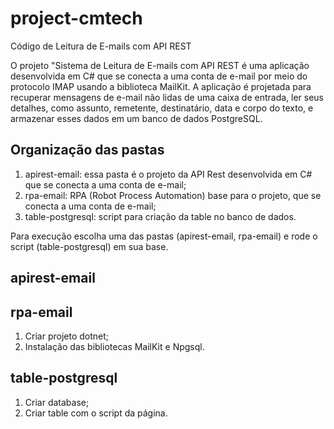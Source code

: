 # project-cmtech
Código de Leitura de E-mails com API REST

O projeto "Sistema de Leitura de E-mails com API REST é uma aplicação desenvolvida em C# que se conecta a uma conta de e-mail por meio do protocolo IMAP usando a biblioteca MailKit. A aplicação é projetada para recuperar mensagens de e-mail não lidas de uma caixa de entrada, ler seus detalhes, como assunto, remetente, destinatário, data e corpo do texto, e armazenar esses dados em um banco de dados PostgreSQL.

## Organização das pastas

1. apirest-email: essa pasta é o projeto da API Rest desenvolvida em C# que se conecta a uma conta de e-mail;
2. rpa-email: RPA (Robot Process Automation) base para o projeto, que se conecta a uma conta de e-mail;
3. table-postgresql: script para criação da table no banco de dados.

Para execução escolha uma das pastas (apirest-email, rpa-email) e rode o script (table-postgresql) em sua base.

## apirest-email


## rpa-email

1. Criar projeto dotnet;
2. Instalação das bibliotecas MailKit e Npgsql.

## table-postgresql

1. Criar database;
2. Criar table com o script da página.